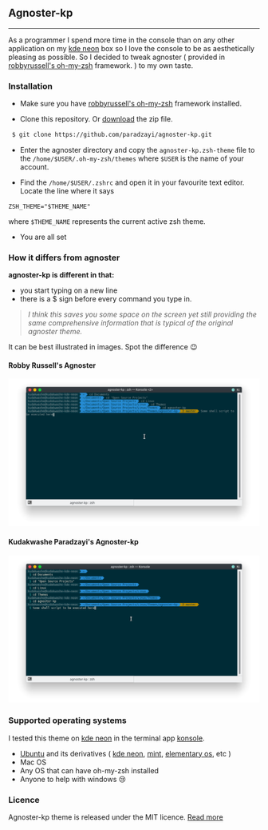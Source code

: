 ## Agnoster-kp
___

As a programmer I spend more time in the console than on any other application on my [kde neon](http://neon.kde.org) box so I love the console to be as aesthetically pleasing as possible. So I decided to tweak agnoster ( provided in [robbyrussell's oh-my-zsh](https://github.com/robbyrussell/oh-my-zsh) framework. ) to my own taste.

### Installation

- Make sure you have [robbyrussell's oh-my-zsh](https://github.com/robbyrussell/oh-my-zsh) framework installed.

- Clone this repository. Or [download](https://github.com/paradzayi/agnoster-kp/archive/master.zip) the zip file.
```sh
 $ git clone https://github.com/paradzayi/agnoster-kp.git
```

- Enter the agnoster directory and copy the ```agnoster-kp.zsh-theme``` file to the ```/home/$USER/.oh-my-zsh/themes``` where ```$USER``` is the name of your account.

- Find the ```/home/$USER/.zshrc``` and open it in your favourite text editor. Locate the line where it says
```
ZSH_THEME="$THEME_NAME"
```
where ```$THEME_NAME``` represents the current active zsh theme.

- You are all set

### How it differs from agnoster

**agnoster-kp is different in that:**
 * you start typing on a new line
 * there is a $ sign before every command you type in.

 >_I think this saves you some space on the screen yet still providing the same comprehensive information that is typical of the original agnoster theme._

It can be best illustrated in images. Spot the difference :wink:

  #### Robby Russell's Agnoster
  ![](/images/agnoster.png)

  #### Kudakwashe Paradzayi's Agnoster-kp
  ![](/images/agnoster-kp.png)

### Supported operating systems

  I tested this theme on [kde neon](http://neon.kde.org) in the terminal app [konsole](https://konsole.kde.org/download.php).

   - [Ubuntu](http://ubuntu.com) and its derivatives ( [kde neon](http://neon.kde.org), [mint](http://linuxmint.org), [elementary os](http://elementary.io), etc )
   - Mac OS
   - Any OS that can have oh-my-zsh installed
   - Anyone to help with windows :cry:

### Licence

  Agnoster-kp theme is released under the MIT licence. [Read more](/README.md)
